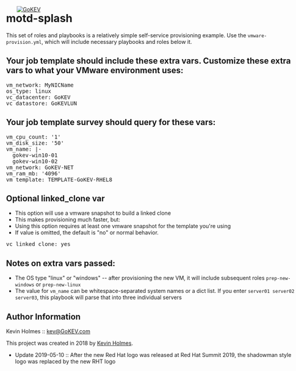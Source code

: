 [![GoKEV](http://GoKEV.com/GoKEV200.png)](http://GoKEV.com/)

<div style="position: absolute; top: 40px; left: 200px;">

# motd-splash

This set of roles and playbooks is a relatively simple self-service provisioning example.  Use the `vmware-provision.yml`, which will include necessary playbooks and roles below it.

## Your job template should include these extra vars.  Customize these extra vars to what your VMware environment uses:
<pre>
vm_network: MyNICName
os_type: linux
vc_datacenter: GoKEV
vc_datastore: GoKEVLUN
</pre>

## Your job template survey should query for these vars:
<pre>
vm_cpu_count: '1'
vm_disk_size: '50'
vm_name: |-
  gokev-win10-01
  gokev-win10-02
vm_network: GoKEV-NET
vm_ram_mb: '4096'
vm_template: TEMPLATE-GoKEV-RHEL8
</pre>

## Optional linked_clone var
- This option will use a vmware snapshot to build a linked clone
- This makes provisioning much faster, but:
- Using this option requires at least one vmware snapshot for the template you're using
- If value is omitted, the default is "no" or normal behavior.
<pre>
vc_linked_clone: yes
</pre>



## Notes on extra vars passed:
- The OS type "linux" or "windows" -- after provisioning the new VM, it will include subsequent roles `prep-new-windows` or `prep-new-linux`
- The value for `vm_name` can be whitespace-separated system names or a dict list.  If you enter `server01 server02 server03`, this playbook will parse that into three individual servers


Author Information
------------------

Kevin Holmes :: kev@GoKEV.com

This project was created in 2018 by [Kevin Holmes](http://GoKEV.com/).

- Update 2019-05-10 :: After the new Red Hat logo was released at Red Hat Summit 2019, the shadowman style logo was replaced by the new RHT logo

